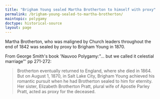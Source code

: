 ```yaml
---
title: "Brigham Young sealed Martha Brotherton to himself with proxy"
permalink: /brigham-young-sealed-to-martha-brotherton/
maintopic: polygamy
doctype: historical-source
layout: page
---
```


Martha Brotherton, who was maligned by Church leaders throughout the end of 1842 was sealed by proxy to Brigham Young in 1870.

From George Smith's book 'Nauvoo Polygamy:"… but we called it celestial marriage"' pp 271-272:

> Brotherton eventually returned to England, where she died in 1864. But on August 1, 1870, in Salt Lake City, Brigham Young achieved his romantic pursuit when he had Brotherton sealed to him for eternity. Her sister, Elizabeth Brotherton Pratt, plural wife of Apostle Parley Pratt, acted as proxy for the deceased.
